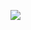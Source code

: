 <a href="https://codeclimate.com/github/Maksim1509/frontend-project-lvl3/maintainability"><img src="https://api.codeclimate.com/v1/badges/72631ae5659f6ee089bf/maintainability" /></a>